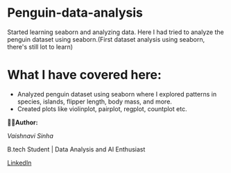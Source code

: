 # Penguin-data-analysis
Started learning seaborn and analyzing data. Here I had tried to analyze the penguin dataset using seaborn.(First dataset analysis using seaborn, there's still lot to learn)

# What I have covered here:
- Analyzed penguin dataset using seaborn where I explored patterns in species, islands, flipper length, body mass, and more.
- Created plots like violinplot, pairplot, regplot, countplot etc.

**👩‍🏫Author:**

*Vaishnavi Sinha*

B.tech Student | Data Analysis and AI Enthusiast

[LinkedIn](https://www.linkedin.com/in/vaishnavi-sinha-v2005/)

  
